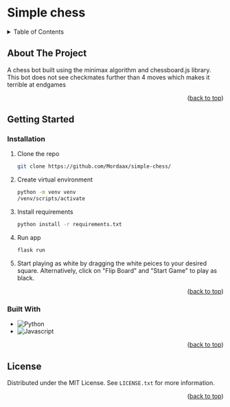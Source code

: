 
# Simple chess
<!-- TABLE OF CONTENTS -->
<details>
  <summary>Table of Contents</summary>
  <ol>
    <li>
      <a href="#about-the-project">About The Project</a>
      <ul>
        <li><a href="#built-with">Built With</a></li>
      </ul>
    </li>
    <li>
      <a href="#getting-started">Getting Started</a>
      <ul>
        <li><a href="#installation">Installation</a></li>
      </ul>
    </li>
    
  </ol>
</details>



<!-- ABOUT THE PROJECT -->
## About The Project

A chess bot built using the minimax algorithm and chessboard.js library. This bot does not see checkmates further than 4 moves which makes it terrible at endgames 

<p align="right">(<a href="#readme-top">back to top</a>)</p>


<!-- GETTING STARTED -->
## Getting Started

### Installation

1. Clone the repo
   ```sh
   git clone https://github.com/Mordaax/simple-chess/
   ```
2. Create virtual environment
   ```sh
   python -m venv venv
   /venv/scripts/activate
   ```
3. Install requirements
   ```sh
   python install -r requirements.txt
   ```
4. Run app
   ```sh
   flask run
   ```
5. Start playing as white by dragging the white peices to your desired square. Alternatively, click on "Flip Board" and "Start Game" to play as black.



<p align="right">(<a href="#readme-top">back to top</a>)</p>


### Built With

* ![Python]
* ![Javascript]


<p align="right">(<a href="#readme-top">back to top</a>)</p>

<!-- LICENSE -->
## License

Distributed under the MIT License. See `LICENSE.txt` for more information.

<p align="right">(<a href="#readme-top">back to top</a>)</p>


[python]: https://img.shields.io/badge/Python-3776AB?style=for-the-badge&logo=python&logoColor=white

[Javascript]: https://img.shields.io/badge/JavaScript-F7DF1E?style=for-the-badge&logo=javascript&logoColor=black



[python]: https://img.shields.io/badge/Python-3776AB?style=for-the-badge&logo=python&logoColor=white

[Javascript]: https://img.shields.io/badge/JavaScript-F7DF1E?style=for-the-badge&logo=javascript&logoColor=black

